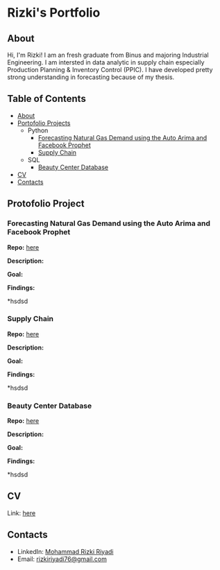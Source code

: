 # Rizki's Portfolio
## About
Hi, I'm Rizki! I am an fresh graduate from Binus and majoring Industrial Engineering. I am intersted in data analytic in supply chain especially Production Planning & Inventory Control (PPIC). I have developed pretty strong understanding in forecasting because of my thesis. 

## Table of Contents
- [About](https://github.com/RizkiRiyadi/RizkiRiyadi.github.io/blob/main/README.md#about)
- [Portofolio Projects](https://github.com/RizkiRiyadi/RizkiRiyadi.github.io/blob/main/README.md#protofolio-projects)
  - Python 
    - [Forecasting Natural Gas Demand using the Auto Arima and Facebook Prophet](https://github.com/RizkiRiyadi/RizkiRiyadi.github.io/blob/main/README.md#Forecasting-Natural-Gas-Demand-using-the-Auto-Arima-and-Facebook-Prophet)
    - [Supply Chain](https://github.com/RizkiRiyadi/RizkiRiyadi.github.io/blob/main/README.md#supply-chain)
  - SQL
    - [Beauty Center Database](https://github.com/RizkiRiyadi/RizkiRiyadi.github.io/blob/main/README.md#beauty-center-database)
- [CV](https://github.com/RizkiRiyadi/RizkiRiyadi.github.io/blob/main/README.md#cv)
- [Contacts](https://github.com/RizkiRiyadi/RizkiRiyadi.github.io/blob/main/README.md#contacts)

## Protofolio Project

### Forecasting Natural Gas Demand using the Auto Arima and Facebook Prophet
**Repo:** [here](https://github.com/RizkiRiyadi/ForecastGasDemandKarawang)

**Description:**

**Goal:**

**Findings:**

*hsdsd

### Supply Chain
**Repo:** [here](https://github.com/RizkiRiyadi/Supply_Chain_Case)

**Description:**

**Goal:**

**Findings:**

*hsdsd

### Beauty Center Database
**Repo:** [here](https://github.com/RizkiRiyadi/beauty_center_databse_case)

**Description:**

**Goal:**

**Findings:**

*hsdsd



## CV
Link: [here](https://drive.google.com/file/d/1xZBB3X-Lh30Yw9mKAcJqkjlQJHtzz5mU/view?usp=sharing)

## Contacts
- LinkedIn: [Mohammad Rizki Riyadi](https://www.linkedin.com/in/mohammad-rizki-riyadi/)
- Email: rizkiriyadi76@gmail.com


